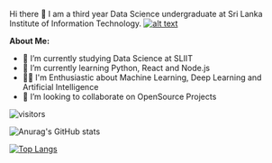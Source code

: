 Hi there   👋
I am a third year Data Science undergraduate at Sri Lanka Institute of Information Technology.
<a href="https://www.linkedin.com/in/nethmini-sansala-7700081bb/"> ![alt text](https://img.shields.io/badge/-LinkedIn-0e76a8?style=plastic&logo=linkedIn)</a>

<b>About Me:</b>

- 🔭 I’m currently studying Data Science at SLIIT 
- 🌱 I’m currently learning Python, React and Node.js 
- 👨‍💻 I'm Enthusiastic about Machine Learning, Deep Learning and Artificial Intelligence
- 👯 I’m looking to collaborate on OpenSource Projects

![visitors](https://visitor-badge.glitch.me/badge?page_id=page.id)

![Anurag's GitHub stats](https://github-readme-stats.vercel.app/api?username=NSansala&show_icons=true&theme=radical)

[![Top Langs](https://github-readme-stats.vercel.app/api/top-langs/?username=NSansala&layout=compact)](https://github.com/anuraghazra/github-readme-stats)
